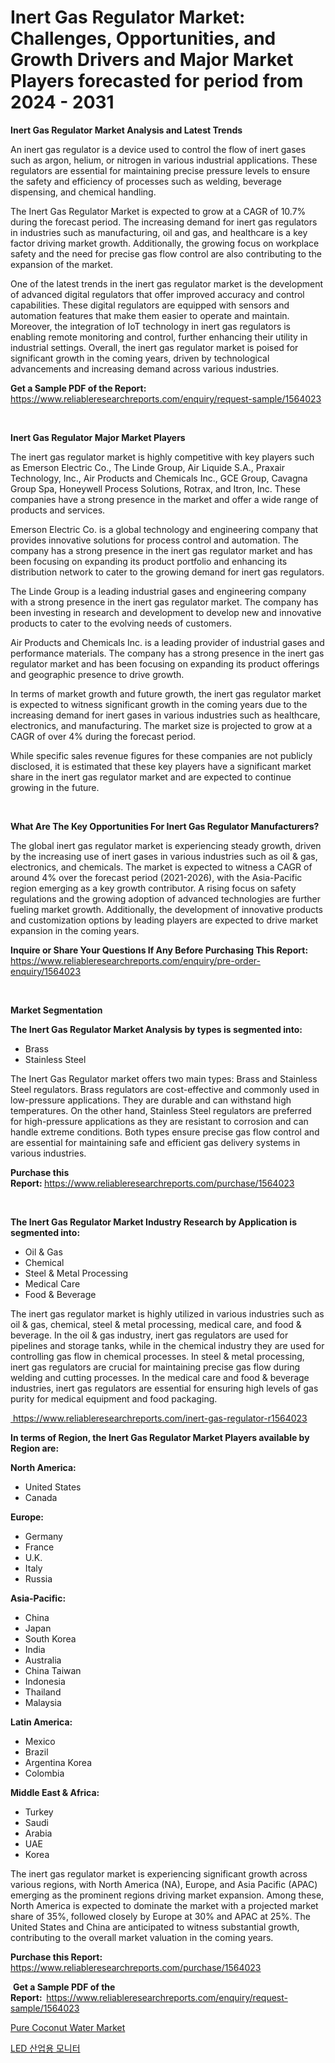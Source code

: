<p><h1>Inert Gas Regulator Market: Challenges, Opportunities, and Growth Drivers and Major Market Players forecasted for period from 2024 - 2031</h1></p><p><strong>Inert Gas Regulator Market Analysis and Latest Trends</strong></p>
<p><p>An inert gas regulator is a device used to control the flow of inert gases such as argon, helium, or nitrogen in various industrial applications. These regulators are essential for maintaining precise pressure levels to ensure the safety and efficiency of processes such as welding, beverage dispensing, and chemical handling.</p><p>The Inert Gas Regulator Market is expected to grow at a CAGR of 10.7% during the forecast period. The increasing demand for inert gas regulators in industries such as manufacturing, oil and gas, and healthcare is a key factor driving market growth. Additionally, the growing focus on workplace safety and the need for precise gas flow control are also contributing to the expansion of the market.</p><p>One of the latest trends in the inert gas regulator market is the development of advanced digital regulators that offer improved accuracy and control capabilities. These digital regulators are equipped with sensors and automation features that make them easier to operate and maintain. Moreover, the integration of IoT technology in inert gas regulators is enabling remote monitoring and control, further enhancing their utility in industrial settings. Overall, the inert gas regulator market is poised for significant growth in the coming years, driven by technological advancements and increasing demand across various industries.</p></p>
<p><strong>Get a Sample PDF of the Report:&nbsp;</strong> <a href="https://www.reliableresearchreports.com/enquiry/request-sample/1564023">https://www.reliableresearchreports.com/enquiry/request-sample/1564023</a></p>
<p>&nbsp;</p>
<p><strong>Inert Gas Regulator Major Market Players</strong></p>
<p><p>The inert gas regulator market is highly competitive with key players such as Emerson Electric Co., The Linde Group, Air Liquide S.A., Praxair Technology, Inc., Air Products and Chemicals Inc., GCE Group, Cavagna Group Spa, Honeywell Process Solutions, Rotrax, and Itron, Inc. These companies have a strong presence in the market and offer a wide range of products and services.</p><p>Emerson Electric Co. is a global technology and engineering company that provides innovative solutions for process control and automation. The company has a strong presence in the inert gas regulator market and has been focusing on expanding its product portfolio and enhancing its distribution network to cater to the growing demand for inert gas regulators.</p><p>The Linde Group is a leading industrial gases and engineering company with a strong presence in the inert gas regulator market. The company has been investing in research and development to develop new and innovative products to cater to the evolving needs of customers.</p><p>Air Products and Chemicals Inc. is a leading provider of industrial gases and performance materials. The company has a strong presence in the inert gas regulator market and has been focusing on expanding its product offerings and geographic presence to drive growth.</p><p>In terms of market growth and future growth, the inert gas regulator market is expected to witness significant growth in the coming years due to the increasing demand for inert gases in various industries such as healthcare, electronics, and manufacturing. The market size is projected to grow at a CAGR of over 4% during the forecast period.</p><p>While specific sales revenue figures for these companies are not publicly disclosed, it is estimated that these key players have a significant market share in the inert gas regulator market and are expected to continue growing in the future.</p></p>
<p>&nbsp;</p>
<p><strong>What Are The Key Opportunities For Inert Gas Regulator Manufacturers?</strong></p>
<p><p>The global inert gas regulator market is experiencing steady growth, driven by the increasing use of inert gases in various industries such as oil & gas, electronics, and chemicals. The market is expected to witness a CAGR of around 4% over the forecast period (2021-2026), with the Asia-Pacific region emerging as a key growth contributor. A rising focus on safety regulations and the growing adoption of advanced technologies are further fueling market growth. Additionally, the development of innovative products and customization options by leading players are expected to drive market expansion in the coming years.</p></p>
<p><strong>Inquire or Share Your Questions If Any Before Purchasing This Report:</strong> <a href="https://www.reliableresearchreports.com/enquiry/pre-order-enquiry/1564023">https://www.reliableresearchreports.com/enquiry/pre-order-enquiry/1564023</a></p>
<p>&nbsp;</p>
<p><strong>Market Segmentation</strong></p>
<p><strong>The Inert Gas Regulator Market Analysis by types is segmented into:</strong></p>
<p><ul><li>Brass</li><li>Stainless Steel</li></ul></p>
<p><p>The Inert Gas Regulator market offers two main types: Brass and Stainless Steel regulators. Brass regulators are cost-effective and commonly used in low-pressure applications. They are durable and can withstand high temperatures. On the other hand, Stainless Steel regulators are preferred for high-pressure applications as they are resistant to corrosion and can handle extreme conditions. Both types ensure precise gas flow control and are essential for maintaining safe and efficient gas delivery systems in various industries.</p></p>
<p><strong>Purchase this Report:&nbsp;</strong><a href="https://www.reliableresearchreports.com/purchase/1564023">https://www.reliableresearchreports.com/purchase/1564023</a></p>
<p>&nbsp;</p>
<p><strong>The Inert Gas Regulator Market Industry Research by Application is segmented into:</strong></p>
<p><ul><li>Oil & Gas</li><li>Chemical</li><li>Steel & Metal Processing</li><li>Medical Care</li><li>Food & Beverage</li></ul></p>
<p><p>The inert gas regulator market is highly utilized in various industries such as oil & gas, chemical, steel & metal processing, medical care, and food & beverage. In the oil & gas industry, inert gas regulators are used for pipelines and storage tanks, while in the chemical industry they are used for controlling gas flow in chemical processes. In steel & metal processing, inert gas regulators are crucial for maintaining precise gas flow during welding and cutting processes. In the medical care and food & beverage industries, inert gas regulators are essential for ensuring high levels of gas purity for medical equipment and food packaging.</p></p>
<p><a href="https://www.reliableresearchreports.com/inert-gas-regulator-r1564023">&nbsp;https://www.reliableresearchreports.com/inert-gas-regulator-r1564023</a></p>
<p><strong>In terms of Region, the Inert Gas Regulator Market Players available by Region are:</strong></p>
<p>
    <p> <strong> North America: </strong>
        <ul>
            <li>United States</li>
            <li>Canada</li>
        </ul>
        </p> 
    <p> <strong> Europe: </strong>
        <ul>
            <li>Germany</li>
            <li>France</li>
            <li>U.K.</li>
            <li>Italy</li>
            <li>Russia</li>
        </ul>
        </p> 
    <p> <strong> Asia-Pacific: </strong>
        <ul>
            <li>China</li>
            <li>Japan</li>
            <li>South Korea</li>
            <li>India</li>
            <li>Australia</li>
            <li>China Taiwan</li>
            <li>Indonesia</li>
            <li>Thailand</li>
            <li>Malaysia</li>
        </ul>
        </p> 
    <p> <strong> Latin America: </strong>
        <ul>
            <li>Mexico</li>
            <li>Brazil</li>
            <li>Argentina Korea</li>
            <li>Colombia</li>
        </ul>
        </p> 
    <p> <strong> Middle East & Africa: </strong>
        <ul>
            <li>Turkey</li>
            <li>Saudi</li>
            <li>Arabia</li>
            <li>UAE</li>
            <li>Korea</li>
        </ul>
    </p>
    </p>
<p><p>The inert gas regulator market is experiencing significant growth across various regions, with North America (NA), Europe, and Asia Pacific (APAC) emerging as the prominent regions driving market expansion. Among these, North America is expected to dominate the market with a projected market share of 35%, followed closely by Europe at 30% and APAC at 25%. The United States and China are anticipated to witness substantial growth, contributing to the overall market valuation in the coming years.</p></p>
<p><strong>Purchase this Report: </strong><a href="https://www.reliableresearchreports.com/purchase/1564023">https://www.reliableresearchreports.com/purchase/1564023</a></p>
<p>&nbsp;<strong>Get a Sample PDF of the Report:&nbsp;&nbsp;</strong><a href="https://www.reliableresearchreports.com/enquiry/request-sample/1564023">https://www.reliableresearchreports.com/enquiry/request-sample/1564023</a></p>
<p><strong></strong></p>
<p><p><a href="https://github.com/irjbaube82/Market-Research-Report-List-1/blob/main/pure-coconut-water-market.md">Pure Coconut Water Market</a></p><p><a href="https://medium.com/@thadnader1941/%EA%B8%80%EB%A1%9C%EB%B2%8C-led-%EC%82%B0%EC%97%85-%EB%AA%A8%EB%8B%88%ED%84%B0-%EC%8B%9C%EC%9E%A5%EC%9D%98-%EC%A2%85%ED%95%A9-%EB%B6%84%EC%84%9D-%EC%84%B1%EC%9E%A5-%EB%8F%99%ED%96%A5-%EB%B0%8F-%EC%8B%9C%EC%9E%A5-%EC%98%88%EC%B8%A1-2024-2031-79c7c9a1b46b">LED 산업용 모니터</a></p></p>